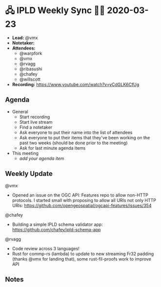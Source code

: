 # 🖧 IPLD Weekly Sync 🙌🏽 2020-03-23

- **Lead:** @vmx
- **Notetaker:**
- **Attendees:**
  - @warpfork
  - @vmx
  - @rvagg
  - @ribasushi
  - @chafey
  - @willscott
- **Recording:** https://www.youtube.com/watch?v=yCdGLK6CfUg


## Agenda

- General
  - Start recording
  - Start live stream
  - Find a notetaker
  - Ask everyone to put their name into the list of attendees
  - Ask everyone to put their items that they've been working on the past two weeks (should be done prior to the meeting)
  - Ask for last minute agenda items
- This meeting
  - _add your agenda item_


## Weekly Update

@vmx
 - Opened an issue on the OGC API: Features repo to allow non-HTTP protocols. I started small with proposing to allow all URIs not only HTTP URIs: https://github.com/opengeospatial/ogcapi-features/issues/354

@chafey
 - Building a simple IPLD schema validator app: https://github.com/chafey/ipld-schema-app

@rvagg 
 - Code review across 3 languages!
 - Rust for commp-rs (lambda) to update to new streaming Fr32 padding (thanks @vmx for landing that), some rust-fil-proofs work to improve API


## Notes

<!-- After each call, the notetaker submits a PR to https://github.com/ipld/team-mgmt to store the notes on the meeting-notes folder -->

